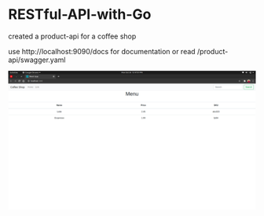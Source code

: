 # RESTful-API-with-Go
created a product-api for a coffee shop

use http://localhost:9090/docs for documentation or read /product-api/swagger.yaml


<img src="./Screenshot from 2020-10-26 12-47-01.png" />
